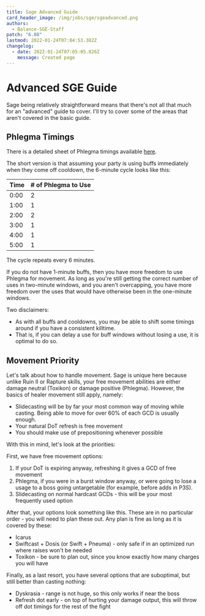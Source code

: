 ```yaml
---
title: Sage Advanced Guide
card_header_image: /img/jobs/sge/sgeadvanced.png
authors:
  - Balance-SGE-Staff
patch: "6.08"
lastmod: 2022-01-24T07:04:53.382Z
changelog:
  - date: 2022-01-24T07:05:05.826Z
    message: Created page
---
```

# Advanced SGE Guide

Sage being relatively straightforward means that there's not all that much for an "advanced" guide to cover. I'll 
try to cover some of the areas that aren't covered in the basic guide. 

## Phlegma Timings

There is a detailed sheet of Phlegma timings available
[here](https://docs.google.com/spreadsheets/d/1q3ZU_fY2fUYxpp-hfOUaxgIuUUs9HcYKXHxyR9BgkPM/edit#gid=0).

The short version is that assuming your party is using buffs immediately when they come off cooldown, the 6-minute cycle
looks like this:

| Time | # of Phlegma to Use |
|------|---------------------|
| 0:00 | 2                   |
| 1:00 | 1                   |
| 2:00 | 2                   |
| 3:00 | 1                   |
| 4:00 | 1                   |
| 5:00 | 1                   |

The cycle repeats every 6 minutes.

If you do not have 1-minute buffs, then you have more freedom to use Phlegma for movement. As long as you're still
getting the correct number of uses in two-minute windows, and you aren't overcapping, you have more freedom over the
uses that would have otherwise been in the one-minute windows.

Two disclaimers:

- As with all buffs and cooldowns, you may be able to shift some timings around if you have a consistent killtime.
- That is, if you can delay a use for buff windows without losing a use, it is optimal to do so.

## Movement Priority

Let's talk about how to handle movement. Sage is unique here because unlike Ruin II or Rapture skills, your free
movement abilities are either damage neutral (Toxikon) or damage positive (Phlegma). However, the basics of healer
movement still apply, namely:

- Slidecasting will be by far your most common way of moving while casting. Being able to move for over 60% of each GCD
  is usually enough.
- Your natural DoT refresh is free movement
- You should make use of prepositioning whenever possible

With this in mind, let's look at the priorities:

First, we have free movement options:

1. If your DoT is expiring anyway, refreshing it gives a GCD of free movement
2. Phlegma, if you were in a burst window anyway, or were going to lose a usage to a boss going untargetable (for
   example, before adds in P3S).
4. Slidecasting on normal hardcast GCDs - this will be your most frequently used option

After that, your options look something like this. These are in no particular order - you will need to plan these out.
Any plan is fine as long as it is covered by these:

- Icarus
- Swiftcast + Dosis (or Swift + Pneuma) - only safe if in an optimized run where raises won't be needed
- Toxikon - be sure to plan out, since you know exactly how many charges you will have

Finally, as a last resort, you have several options that are suboptimal, but still better than casting nothing:

- Dyskrasia - range is not huge, so this only works if near the boss
- Refresh dot early - on top of hurting your damage output, this will throw off dot timings for the rest of the fight
